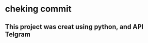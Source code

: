 <!-- Headings -->
# cheking commit

<!-- Strong -->
## This project was creat using python, and API Telgram

